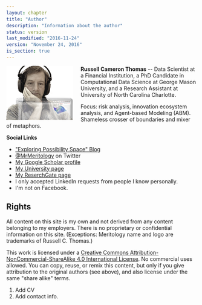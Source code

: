 ```yaml
---
layout: chapter
title: "Author"
description: "Information about the author"
status: version
last_modified: "2016-11-24"
version: "November 24, 2016"
is_section: true
---
```


<img class="resize" src="/assets/img/rct-staring-at-screen2.png" style="float:left; padding-right:20px; max-width:35%; height:auto;">**Russell Cameron Thomas** -- Data Scientist at a Financial Institution, a PhD Candidate in Computational Data Science at George Mason University, and a Research Assistant at University of North Carolina Charlotte.

Focus: risk analysis, innovation ecosystem analysis, and Agent-based Modeling (ABM). Shameless crosser of boundaries and mixer of metaphors.


<div style="clear:both;" markdown="1">

**Social Links** 

- ["Exploring Possibility Space" Blog](http://exploringpossibilityspace.blogspot.com)
- [@MrMeritology](https://twitter.com/MrMeritology) on Twitter
- [My Google Scholar profile](http://scholar.google.com/citations?user=2TSdGYQAAAAJ&hl=en&oi=ao)
- [My University page](http://www.css.gmu.edu/node/8?q=node/104)
- [My ReserchGate page](https://www.researchgate.net/profile/Russell_Thomas3/?ev=hdr_xprf)
- I only accepted LinkedIn requests from people I know personally. 
- I'm not on Facebook.

</div>

## Rights

All content on this site is my own and not derived from any content belonging to my employers.  There is no proprietary or confidential information on this site. (Exceptions: Meritology name and logo are trademarks of Russell C. Thomas.)

This work is licensed under a [Creative Commons Attribution-NonCommercial-ShareAlike 4.0 International License](http://creativecommons.org/licenses/by-nc-sa/4.0/).  No commercial uses allowed.  You can copy, reuse, or remix this content, but only if you give attribution to the original authors (see above), and also license under the same "share alike" terms.

<div class="work_in_progress" markdown="1">

1. Add CV
1. Add contact info.

</div>
